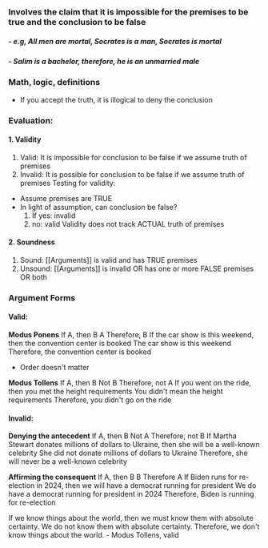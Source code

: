 ### Involves the claim that it is impossible for the premises to be true and the conclusion to be false
##### - e.g, All men are mortal, Socrates is a man, Socrates is mortal
##### - Salim is a bachelor, therefore, he is an unmarried male

### Math, logic, definitions

- If you accept the truth, it is illogical to deny the conclusion

### Evaluation:
#### 1. Validity
1. Valid: It is impossible for conclusion to be false if we assume truth of premises
2. Invalid: It is possible for conclusion to be false if we assume truth of premises
Testing for validity:
- Assume premises are TRUE
- In light of assumption, can conclusion be false?
	1. If yes: invalid
	2. no: valid
Validity does not track ACTUAL truth of premises
#### 2. Soundness
1. Sound: [[Arguments]] is valid and has TRUE premises
2. Unsound: [[Arguments]] is invalid OR has one or more FALSE premises OR both


### Argument Forms

#### Valid: 
**Modus Ponens**
	If A, then B
	A
	Therefore, B
If the car show is this weekend, then the convention center is booked
The car show is this weekend
Therefore, the convention center is booked
- Order doesn't matter 


**Modus Tollens**
	If A, then B
	Not B
	Therefore, not A
If you went on the ride, then you met the height requirements
You didn't mean the height requirements
Therefore, you didn't go on the ride

#### Invalid:
**Denying the antecedent**
	If A, then B
	Not A
	Therefore, not B
If Martha Stewart donates millions of dollars to Ukraine, then she will be a well-known celebrity
She did not donate millions of dollars to Ukraine
Therefore, she will never be a well-known celebrity

**Affirming the consequent**
	If A, then B
	B
	Therefore A
If Biden runs for re-election in 2024, then we will have a democrat running for president
We do have a democrat running for president in 2024
Therefore, Biden is running for re-election



If we know things about the world, then we must know them with absolute certainty. We do not know them with absolute certainty. Therefore, we don't know things about the world.
	- Modus Tollens, valid

